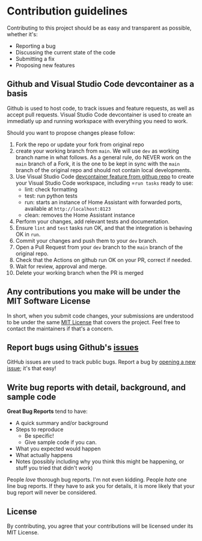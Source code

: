 # Contribution guidelines

Contributing to this project should be as easy and transparent as possible, whether it's:

- Reporting a bug
- Discussing the current state of the code
- Submitting a fix
- Proposing new features

## Github and Visual Studio Code devcontainer as a basis

Github is used to host code, to track issues and feature requests, as well as accept pull requests.
Visual Studio Code devcontainer is used to create an immediatly up and running workspace with everything you need to work.

Should you want to propose changes please follow:

1. Fork the repo or update your fork from original repo
2. create your working branch from `main`. We will use `dev` as working branch name in what follows. As a general rule, do NEVER work on the `main` branch of a Fork, it is the one to be kept in sync with the `main` branch of the original repo and should not contain local developments.
3. Use Visual Studio Code [devcontainer feature from githup repo](https://code.visualstudio.com/docs/devcontainers/containers#_quick-start-open-a-git-repository-or-github-pr-in-an-isolated-container-volume) to create your Visual Studio Code workspace, including =`run tasks` ready to use:
    * lint: check formatting
    * test: run python tests
    * run: starts an instance of Home Assistant with forwarded ports, available at `http://localhost:8123`
    * clean: removes the Home Assistant instance
4. Perform your changes, add relevant tests and documentation.
5. Ensure `lint` and `test` tasks run OK, and that the integration is behaving OK in `run`.
6. Commit your changes and push them to your `dev` branch.
7. Open a Pull Request from your `dev` branch to the `main` branch of the original repo.
8. Check that the Actions on github run OK on your PR, correct if needed.
9. Wait for review, approval and merge.
10. Delete your working branch when the PR is merged


## Any contributions you make will be under the MIT Software License

In short, when you submit code changes, your submissions are understood to be under the same [MIT License](http://choosealicense.com/licenses/mit/) that covers the project. Feel free to contact the maintainers if that's a concern.

## Report bugs using Github's [issues](../../issues)

GitHub issues are used to track public bugs.
Report a bug by [opening a new issue](../../issues/new/choose); it's that easy!

## Write bug reports with detail, background, and sample code

**Great Bug Reports** tend to have:

- A quick summary and/or background
- Steps to reproduce
  - Be specific!
  - Give sample code if you can.
- What you expected would happen
- What actually happens
- Notes (possibly including why you think this might be happening, or stuff you tried that didn't work)

People *love* thorough bug reports. I'm not even kidding.
People *hate* one line bug reports. If they have to ask you for details, it is more likely that your bug report will never be considered.

## License

By contributing, you agree that your contributions will be licensed under its MIT License.
